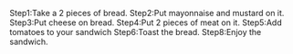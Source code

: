 Step1:Take a 2 pieces of bread.
Step2:Put mayonnaise and mustard on it.
Step3:Put cheese on bread.
Step4:Put 2 pieces of meat on it.
Step5:Add tomatoes to your sandwich
Step6:Toast the bread.
Step8:Enjoy the sandwich.